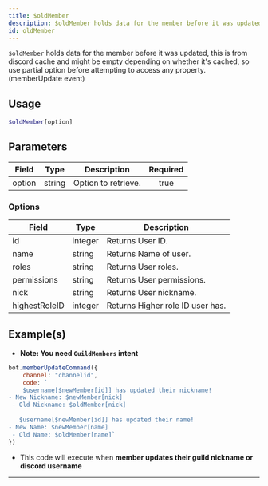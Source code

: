 ```yaml
---
title: $oldMember
description: $oldMember holds data for the member before it was updated, this is from discord cache and might be empty depending on whether it's cached, so use partial option before attempting to access any property. (memberUpdate event)
id: oldMember
---
```


`$oldMember` holds data for the member before it was updated, this is from discord cache and might be empty depending on
whether it's cached, so use partial option before attempting to access any property. (memberUpdate event)

## Usage

```php
$oldMember[option]
```

## Parameters

| Field  | Type   | Description         | Required |
| ------ | ------ | ------------------- | :------: |
| option | string | Option to retrieve. |   true   |

### Options

| Field         | Type    | Description                         |
| ------------  | ------- | ----------------------------------- |
| id            | integer | Returns User ID.                    |
| name          | string  | Returns Name of user.               |
| roles         | string  | Returns User roles.                 |
| permissions   | string  | Returns User permissions.           |
| nick          | string  | Returns User nickname.              |
| highestRoleID | integer | Returns Higher role ID user has.    |


## Example(s)
- **Note: You need `GuildMembers` intent**

```js
bot.memberUpdateCommand({
    channel: "channelid",
    code: `
    $username[$newMember[id]] has updated their nickname!
- New Nickname: $newMember[nick]
 - Old Nickname: $oldMember[nick]
 
   $username[$newMember[id]] has updated their name!
- New Name: $newMember[name]
 - Old Name: $oldMember[name]`
})
```
- This code will execute when __member updates their guild nickname or discord username__
---